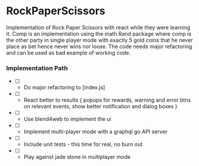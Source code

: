 # RockPaperScissors

Implementation of Rock Paper Scissors with react while they were learning it. Comp is an implementation using the math.Rand package where comp is the other party in single player mode with exactly 5 gold coins that he never place as bet hence never wins nor loose.
The code needs major refactoring and can be used as bad example of working code.

### Implementation Path

-   [ ] -   Do major refactoring to [index.js]
-   [ ] -   React better to results {
        popups for rewards,
        warning and error btns on relevant events,
        show better notification and dialog boxes
        }
-   [ ] -   Use blend4web to implement the ui
-   [ ] -   Implement multi-player mode with a graphql go API server
-   [ ] -   Include unit tests - this time for real, no burn out
-   [ ] -   Play against jade stone in multiplayer mode
